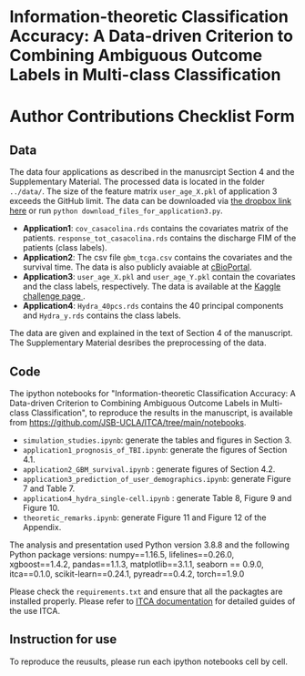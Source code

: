 #  Information-theoretic Classification Accuracy: A  Data-driven Criterion to Combining Ambiguous Outcome Labels in Multi-class Classification

# Author Contributions Checklist Form

## Data

The data  four applications as described in the manusrcipt Section 4 and the Supplementary Material. The processed data is located in the folder `../data/`. The size of the feature matrix `user_age_X.pkl` of application 3 exceeds the GitHub limit. The data can be downloaded via [the dropbox link here](https://www.dropbox.com/s/edhk8j4dmkxurz7/user_age_X.pkl?dl=0') or run `python download_files_for_application3.py`.

- **Application1**: `cov_casacolina.rds` contains the covariates matrix of the patients. `response_tot_casacolina.rds` contains the discharge FIM of the patients (class labels).
- **Application2**:  The csv file `gbm_tcga.csv` contains the covariates and the survival time. The data is also publicly avaiable at [cBioPortal](https://www.cbioportal.org/).   
- **Application3**:  `user_age_X.pkl` and `user_age_Y.pkl` contain the covariates and the class labels, respectively. The data is available at the [Kaggle challenge page ](https://www.kaggle.com/c/talkingdata-mobile-user-demographics). 
- **Application4**:  `Hydra_40pcs.rds` contains the 40 principal components and `Hydra_y.rds` contains the class labels.

The data are given and explained in the text of Section 4 of the manuscript. The Supplementary Material desribes the preprocessing of the data. 

## Code
The ipython notebooks for "Information-theoretic Classification Accuracy: A  Data-driven Criterion to Combining Ambiguous Outcome Labels in Multi-class Classification", to reproduce the results in the manuscript, is available from  https://github.com/JSB-UCLA/ITCA/tree/main/notebooks. 
- `simulation_studies.ipynb`: generate the tables and figures in Section 3. 
- `application1_prognosis_of_TBI.ipynb`: generate the figures of Section 4.1.
- `application2_GBM_survival.ipynb` : generate figures of Section 4.2.
-  `application3_prediction_of_user_demographics.ipynb`: generate Figure 7 and Table 7.
-  `application4_hydra_single-cell.ipynb` : generate  Table 8, Figure 9 and Figure 10.
-  `theoretic_remarks.ipynb`: generate Figure 11 and Figure 12 of the Appendix.

The analysis and presentation used Python version 3.8.8 and the following Python package versions:
numpy==1.16.5, lifelines==0.26.0, xgboost==1.4.2, pandas==1.1.3, matplotlib==3.1.1, seaborn == 0.9.0, itca==0.1.0, scikit-learn==0.24.1, pyreadr==0.4.2, torch==1.9.0

Please check the `requirements.txt` and ensure that all the packagtes are installed properly.  Please refer to [ITCA documentation](https://messcode.github.io/ITCA/) for detailed guides of the use ITCA.

## Instruction for use
To reproduce the reusults, please run each ipython notebooks cell by cell.
